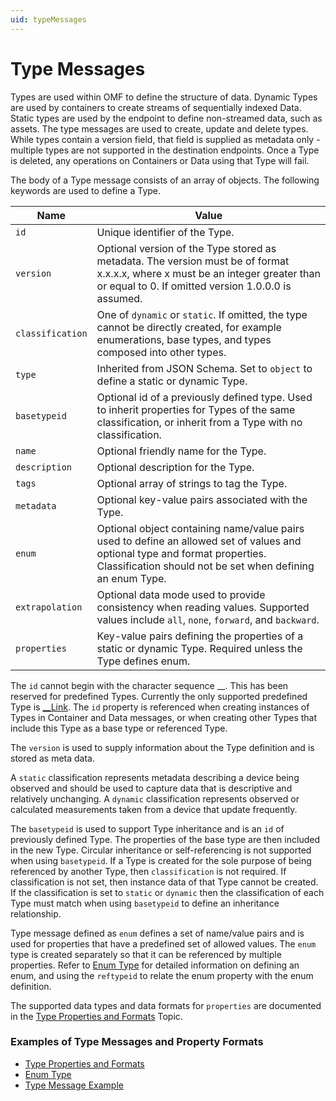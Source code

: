 ```yaml
---
uid: typeMessages
---
```


# Type Messages

Types are used within OMF to define the structure of data. Dynamic Types are used by containers to create streams of sequentially indexed Data. Static types are used by the endpoint to define non-streamed data, such as assets. The type messages are used to create, update and delete types. While types contain a version field, that field is supplied as metadata only - multiple types are not supported in the destination endpoints. Once a Type is deleted, any operations on Containers or Data using that Type will fail.

The body of a Type message consists of an array of objects. The following keywords are used to define a Type.

| Name | Value |
| --- | --- |
| `id` | Unique identifier of the Type. |
| `version` | Optional version of the Type stored as metadata. The version must be of format x.x.x.x, where x must be an integer greater than or equal to 0. If omitted version 1.0.0.0 is assumed. |
| `classification` | One of `dynamic` or `static`. If omitted, the type cannot be directly created, for example enumerations, base types, and types composed into other types. |
| `type` | Inherited from JSON Schema. Set to `object` to define a static or dynamic Type. |
| `basetypeid` | Optional id of a previously defined type. Used to inherit properties for Types of the same classification, or inherit from a Type with no classification. |
| `name` | Optional friendly name for the Type. |
| `description` | Optional description for the Type. |
| `tags` | Optional array of strings to tag the Type. |
| `metadata` | Optional key-value pairs associated with the Type. |
| `enum` | Optional object containing name/value pairs used to define an allowed set of values and optional type and format properties. Classification should not be set when defining an enum Type. |
| `extrapolation` | Optional data mode used to provide consistency when reading values. Supported values include `all`, `none`, `forward`, and `backward`. |
| `properties` | Key-value pairs defining the properties of a static or dynamic Type. Required unless the Type defines enum. |

The `id` cannot begin with the character sequence __. This has been reserved for predefined Types. Currently the only supported predefined Type 
is [__Link](xref:linkType). The `id` property is referenced when creating instances of Types in Container and Data messages, or when 
creating other Types that include this Type as a base type or referenced Type.

The `version` is used to supply information about the Type definition and is stored as meta data. 

A `static` classification represents metadata describing a device being observed and should be used to capture data that is descriptive and
relatively unchanging. A `dynamic` classification represents observed or calculated measurements taken from a device that update frequently. 

The `basetypeid` is used to support Type inheritance and is an `id` of previously defined Type. The properties of the base type are then included in the new Type. Circular inheritance or self-referencing is not supported when using `basetypeid`. 
If a Type is created for the sole purpose of being referenced by another Type, then `classification` is not required. If classification is not set, then instance data of that Type cannot be created.
If the classification is set to `static` or `dynamic` then the classification of each Type must match when using `basetypeid` to define an inheritance relationship.

Type message defined as `enum` defines a set of name/value pairs and is used for properties that have a predefined set of allowed values. 
The `enum` type is created separately so that it can be referenced by multiple properties. Refer to [Enum Type](xref:enumType) for detailed information on defining an enum, and using the `reftypeid` to relate the enum property with the enum definition.

The supported data types and data formats for `properties` are documented in the [Type Properties and Formats](xref:typePropertiesAndFormats) Topic. 

### Examples of Type Messages and Property Formats

   - [Type Properties and Formats](xref:typePropertiesAndFormats)
   - [Enum Type](xref:enumType)
   - [Type Message Example](xref:typeExample)
